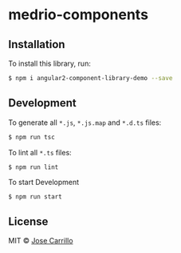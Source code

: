 # medrio-components

## Installation

To install this library, run:

```bash
$ npm i angular2-component-library-demo --save
```

## Development

To generate all `*.js`, `*.js.map` and `*.d.ts` files:

```bash
$ npm run tsc
```

To lint all `*.ts` files:

```bash
$ npm run lint
```
To start Development

```
$ npm run start
```
## License

MIT © [Jose Carrillo](josecarrillo0484@gmail.com)
